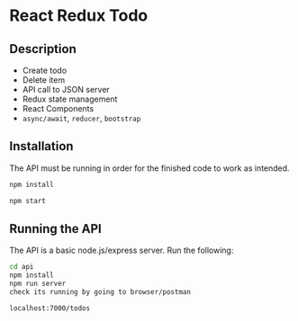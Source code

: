 # React Redux Todo

## Description
- Create todo
- Delete item
- API call to JSON server
- Redux state management 
- React Components 
- `async/await`, `reducer`, `bootstrap`

## Installation
The API must be running in order for the finished code to work as intended. 
```bash
npm install

npm start
```

## Running the API
The API is a basic node.js/express server. Run the following:
```bash
cd api
npm install
npm run server
check its running by going to browser/postman

localhost:7000/todos
```
